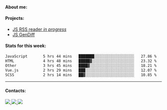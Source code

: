 #### About me:

#### Projects:
- [JS RSS reader *in progress*](https://github.com/GKoil/frontend-project-lvl3)
- [JS GenDiff](https://github.com/GKoil/GenDiff)

#### Stats for this week:
<!--START_SECTION:waka-->

```txt
JavaScript       5 hrs 44 mins   ███████░░░░░░░░░░░░░░░░░░   27.86 %
HTML             4 hrs 48 mins   █████▓░░░░░░░░░░░░░░░░░░░   23.32 %
Other            3 hrs 45 mins   ████▓░░░░░░░░░░░░░░░░░░░░   18.21 %
Vue.js           2 hrs 29 mins   ███░░░░░░░░░░░░░░░░░░░░░░   12.07 %
SCSS             2 hrs 14 mins   ██▓░░░░░░░░░░░░░░░░░░░░░░   10.85 %
```

<!--END_SECTION:waka-->
---
#### Contacts:

<a target='_blank' title='LinkedIn' href="https://www.linkedin.com/in/gkoil/">
  <img src="https://img.shields.io/badge/LinkedIn-0077B5?style=for-the-badge&logo=linkedin&logoColor=white" />
</a>
<a target='_blank' title='Telegram' href="https://t.me/gkoil">
  <img src="https://img.shields.io/badge/Telegram-2CA5E0?style=for-the-badge&logo=telegram&logoColor=white" />
</a>
<a target='_blank' title='Gmail' href="mailto: gk.grigorev@gmail.com">
  <img src="https://img.shields.io/badge/Gmail-D14836?style=for-the-badge&logo=gmail&logoColor=white" />
</a>

